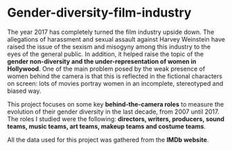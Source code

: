 # Gender-diversity-film-industry


The year 2017 has completely turned the film industry upside down. The allegations of harassment and sexual assault against Harvey Weinstein have raised the issue of the sexism and misogyny among this industry to the eyes of the general public. In addition, it helped raise the topic of the **gender non-diversity and the under-representation of women in Hollywood**. One of the main problem posed by the weak presence of women behind the camera is that this is reflected in the fictional characters on screen: lots of movies portray women in an incomplete, stereotyped and biased way.  

This project focuses on some key **behind-the-camera roles** to measure the evolution of their gender diversity in the last decade, from 2007 until 2017. The roles I studied were the following: **directors, writers, producers, sound teams, music teams, art teams, makeup teams and costume teams**. 

All the data used for this project was gathered from the **IMDb website**.
